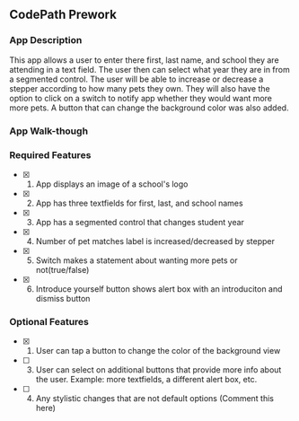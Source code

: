 ## CodePath Prework

### App Description

This app allows a user to enter there first, last name, and school they are 
attending in a text field. The user then can select what year they are in from 
a segmented control. The user will be able to increase or decrease a stepper 
according to how many pets they own. They will also have the option to click on 
a switch to notify app whether they would want more more pets. A button that 
can change the background color was also added. 

### App Walk-though

<!-- <img src="https://github.com/HectorMerejo/codepath_prework/blob/ed293ad7f7dc28e229776397f55090e72ca27637/CodePath%20Prework.gif" width=200/><br> OR <img src="CodePath Prework.gif" width=200><br> -->

### Required Features

- [x] 1. App displays an image of a school's logo
- [x] 2. App has three textfields for first, last, and school names
- [x] 3. App has a segmented control that changes student year
- [x] 4. Number of pet matches label is increased/decreased by stepper
- [x] 5. Switch makes a statement about wanting more pets or not(true/false) 
- [x] 6. Introduce yourself button shows alert box with an introduciton and dismiss button

### Optional Features

- [x] 1. User can tap a button to change the color of the background view
- [ ] 3. User can select on additional buttons that provide more info about the user. Example: more textfields, a different alert box, etc.
- [ ] 4. Any stylistic changes that are not default options (Comment this here)
